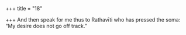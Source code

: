 +++
title = "18"

+++
And then speak for me thus to Rathavīti who has pressed the soma: “My desire does not go off track.”  